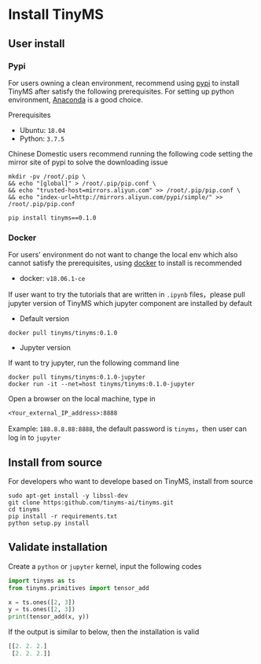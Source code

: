 # Install TinyMS

## User install

### Pypi

For users owning a clean environment, recommend using [pypi](https://pypi.org/) to install TinyMS after satisfy the following prerequisites. For setting up python environment, [Anaconda](https://www.anaconda.com/products/individual#Downloads) is a good choice.

Prerequisites  

- Ubuntu: `18.04`
- Python: `3.7.5`

Chinese Domestic users recommend running the following code setting the mirror site of pypi to solve the downloading issue

```shell
mkdir -pv /root/.pip \
&& echo "[global]" > /root/.pip/pip.conf \
&& echo "trusted-host=mirrors.aliyun.com" >> /root/.pip/pip.conf \
&& echo "index-url=http://mirrors.aliyun.com/pypi/simple/" >> /root/.pip/pip.conf
```

```shell
pip install tinyms==0.1.0
```

### Docker

For users' environment do not want to change the local env which also cannot satisfy the prerequisites, using [docker](https://www.docker.com/) to install is recommended

- docker: `v18.06.1-ce`

If user want to try the tutorials that are written in `.ipynb` files，please pull jupyter version of TinyMS which jupyter component are installed by default

* Default version

```shell
docker pull tinyms/tinyms:0.1.0
```

* Jupyter version

If want to try jupyter, run the following command line

```shell
docker pull tinyms/tinyms:0.1.0-jupyter
docker run -it --net=host tinyms/tinyms:0.1.0-jupyter
```

Open a browser on the local machine, type in

```URL
<Your_external_IP_address>:8888
```

Example: `188.8.8.88:8888`, the default password is `tinyms`，then user can log in to `jupyter`

## Install from source

For developers who want to develope based on TinyMS, install from source

```shell
sudo apt-get install -y libssl-dev
git clone https:github.com/tinyms-ai/tinyms.git
cd tinyms
pip install -r requirements.txt
python setup.py install
```

## Validate installation

Create a `python` or `jupyter` kernel, input the following codes

```python
import tinyms as ts
from tinyms.primitives import tensor_add

x = ts.ones([2, 3])
y = ts.ones([2, 3])
print(tensor_add(x, y))
```

If the output is similar to below, then the installation is valid

```python
[[2. 2. 2.]
 [2. 2. 2.]]
```
